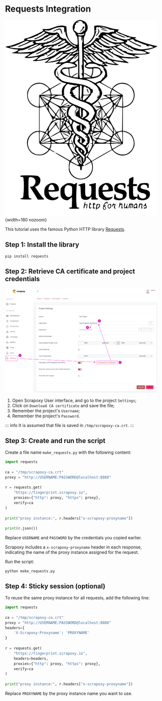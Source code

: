 # Requests Integration 

![Requests](requests.svg){width=180 nozoom}

This tutorial uses the famous Python HTTP library [Requests](/l/python-requests).

## Step 1: Install the library

```shell
pip install requests
```


## Step 2: Retrieve CA certificate and project credentials

![Certificate](../../certificate.png)

1. Open Scrapoxy User interface, and go to the project `Settings`;
2. Click on `Download CA certificate` and save the file;
3. Remember the project's `Username`;
4. Remember the project's `Password`.

::: info
It is assumed that file is saved in `/tmp/scrapoxy-ca.crt`.
:::


## Step 3: Create and run the script

Create a file name `make_requests.py` with the following content:

```python
import requests

ca = "/tmp/scrapoxy-ca.crt"
proxy = "http://USERNAME:PASSWORD@localhost:8888"

r = requests.get(
    "https://fingerprint.scrapoxy.io",
    proxies={"http": proxy, "https": proxy},
    verify=ca
)

print("proxy instance:", r.headers["x-scrapoxy-proxyname"])

print(r.json())
```

Replace `USERNAME` and `PASSWORD` by the credentials you copied earlier.

Scrapoxy includes a `x-scrapoxy-proxyname` header in each response,
indicating the name of the proxy instance assigned for the request.

Run the script:

```shell
python make_requests.py
```


## Step 4: Sticky session (optional)

To reuse the same proxy instance for all requests, add the following line:

```python
import requests

ca = "/tmp/scrapoxy-ca.crt"
proxy = "http://USERNAME:PASSWORD@localhost:8888"
headers={
    'X-Scrapoxy-Proxyname': 'PROXYNAME'
}

r = requests.get(
    "https://fingerprint.scrapoxy.io",
    headers=headers,
    proxies={"http": proxy, "https": proxy},
    verify=ca
)

print("proxy instance:", r.headers["x-scrapoxy-proxyname"])
```

Replace `PROXYNAME` by the proxy instance name you want to use.

